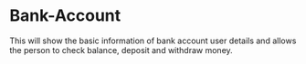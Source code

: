 # Bank-Account
This will show the basic information of bank account user details and allows the person to check balance, deposit and withdraw money.
